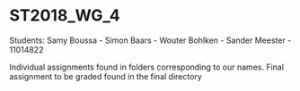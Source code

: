 # ST2018_WG_4

Students:
Samy Boussa - 
Simon Baars -
Wouter Bohlken -
Sander Meester - 11014822

Individual assignments found in folders corresponding to our names.
Final assignment to be graded found in the final directory
